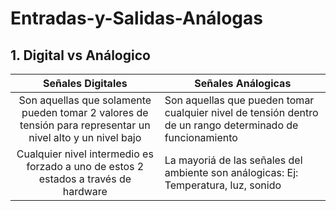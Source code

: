 # Entradas-y-Salidas-Análogas

## 1. Digital vs Análogico

|                                               Señales Digitales                                               | Señales Análogicas                                                                                         |
|:-------------------------------------------------------------------------------------------------------------:|------------------------------------------------------------------------------------------------------------|
| Son aquellas que solamente pueden tomar 2  valores de tensión para representar un nivel alto y un  nivel bajo | Son aquellas que pueden tomar cualquier nivel de tensión dentro  de un rango determinado de funcionamiento |
|             Cualquier nivel intermedio es forzado a uno de estos 2  estados a través de hardware              | La mayoriá de las señales del ambiente son análogicas:  Ej: Temperatura, luz, sonido                       |
